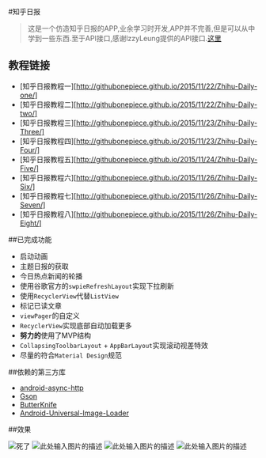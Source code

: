

#知乎日报

>这是一个仿造知乎日报的APP,业余学习时开发,APP并不完善,但是可以从中学到一些东西.至于API接口,感谢lzzyLeung提供的API接口.[这里][1]

## 教程链接

+ [知乎日报教程一][http://githubonepiece.github.io/2015/11/22/Zhihu-Daily-one/]
+ [知乎日报教程二][http://githubonepiece.github.io/2015/11/22/Zhihu-Daily-two/]
+ [知乎日报教程三][http://githubonepiece.github.io/2015/11/23/Zhihu-Daily-Three/]
+ [知乎日报教程四][http://githubonepiece.github.io/2015/11/23/Zhihu-Daily-Four/]
+ [知乎日报教程五][http://githubonepiece.github.io/2015/11/24/Zhihu-Daily-Five/]
+ [知乎日报教程六][http://githubonepiece.github.io/2015/11/26/Zhihu-Daily-Six/]
+ [知乎日报教程七][http://githubonepiece.github.io/2015/11/26/Zhihu-Daily-Seven/]
+ [知乎日报教程八][http://githubonepiece.github.io/2015/11/26/Zhihu-Daily-Eight/]

##已完成功能

+ 启动动画
+ 主题日报的获取
+ 今日热点新闻的轮播
+ 使用谷歌官方的`swpieRefreshLayout`实现下拉刷新
+ 使用`RecyclerView`代替`ListView`
+ 标记已读文章
+ `viewPager`的自定义
+ `RecyclerView`实现底部自动加载更多
+ **努力的**使用了MVP结构
+ `CollapsingToolbarLayout` + `AppBarLayout`实现滚动视差特效
+ 尽量的符合`Material Design`规范


##依赖的第三方库

+ [android-async-http][2]
+ [Gson][3]
+ [ButterKnife][4]
+ [Android-Universal-Image-Loader][5]

##效果

![死了][6]
![此处输入图片的描述][7]
![此处输入图片的描述][8]
![此处输入图片的描述][9]


  [1]: https://github.com/iKrelve/KuaiHu/blob/master/%E7%9F%A5%E4%B9%8E%E6%97%A5%E6%8A%A5API.md
  [2]: https://github.com/loopj/android-async-http
  [3]: https://github.com/google/gson
  [4]:https://github.com/JakeWharton/butterknife
  [5]:https://github.com/nostra13/Android-Universal-Image-Loader
  [6]: https://github.com/GithubOnePiece/ZhihuDaily/blob/master/screenshot/1.png
  [7]: https://github.com/GithubOnePiece/ZhihuDaily/blob/master/screenshot/2.png
  [8]: https://github.com/GithubOnePiece/ZhihuDaily/blob/master/screenshot/3.png
  [9]: https://github.com/GithubOnePiece/ZhihuDaily/blob/master/screenshot/4.png